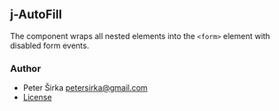 ## j-AutoFill

The component wraps all nested elements into the `<form>` element with disabled form events.

### Author

- Peter Širka <petersirka@gmail.com>
- [License](https://www.totaljs.com/license/)